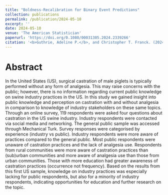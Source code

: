 ```yaml
---
title: "Boldness-Recalibration for Binary Event Predictions"
collection: publications
permalink: /publication/2024-05-10
excerpt: ''
date: 2024-05-10
venue: 'The American Statistician'
paperurl: 'https://doi.org/0.1080/00031305.2024.2339266'
citation: '<b>Guthrie, Adeline P.</b>, and Christopher T. Franck. (2024). &quot;Boldness-Recalibration for Binary Event Predictions.&quot; <i>The American Statistician</i>, 1-17.'
---
```


Abstract
======
In the United States (US), surgical castration of male piglets is typically performed without any form of analgesia. This may raise concerns with the public; however, there is no information regarding current public knowledge on swine industry practices in the US. In this study we gained insight into public knowledge and perception on castration with and without analgesia in comparison to knowledge of industry stakeholders on these same topics. Through an online survey, 119 respondents were asked four questions about castration in the US swine industry. Industry respondents were contacted via social media and networking. The general public sample was accessed through Mechanical Turk. Survey responses were categorised by experience (industry vs public). Industry respondents were more aware of practices compared to the general public. Most public respondents were unaware of castration practices and the lack of analgesia use. Respondents from rural communities were more aware of castration practices than (sub)urban communities and more aware of analgesia use than those from urban communities. Those with more education had greater awareness of castration practices (occurrence not frequency). Based on the results from this first US sample, knowledge on industry practices was especially lacking for public respondents, but also for a minority of industry respondents, indicating opportunities for education and further research on the topic.



